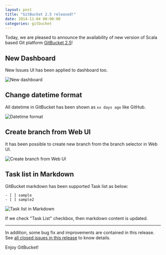 ```yaml
---
layout: post
title: "GitBucket 2.5 released!"
date: 2014-11-04 00:00:00
categories: gitbucket
---
```


Today, we are pleased to announce the availability of new version of Scala based Git platform [GitBucket 2.5](https://github.com/gitbucket/gitbucket/releases/tag/2.5)!

## New Dashboard

New Issues UI has been applied to dashboard too.

![New dashboard]({{site.baseurl}}/images/gitbucket-2.5/dashboard.png)

## Change datetime format

All datetime in GitBucket has been shown as `xx days ago` like GitHub.

![Datetime format]({{site.baseurl}}/images/gitbucket-2.5/dateformat.png)


## Create branch from Web UI

It has been possible to create new branch from the branch selector in Web UI.

![Create branch from Web UI]({{site.baseurl}}/images/gitbucket-2.5/create_branch.png)

## Task list in Markdown

GitBucket markdown has been supported Task list as below:

```
- [ ] sample
- [ ] sample2
```

![Task list in Markdown]({{site.baseurl}}/images/gitbucket-2.5/tasklist.png)

If we check "Task List" checkbox, then markdown content is updated.

----

In addition, some bug fix and improvements are contained in this release. See [all closed issues in this release](https://github.com/gitbucket/gitbucket/issues?q=milestone%3A2.5+is%3Aclosed) to know details.

Enjoy GitBucket!
